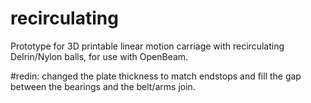 # recirculating
Prototype for 3D printable linear motion carriage with recirculating Delrin/Nylon balls, for use with OpenBeam.

#redin: changed the plate thickness to match endstops and fill the gap between the bearings and the belt/arms join.
